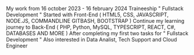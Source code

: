 My work from 16 october 2023 - 16 february 2024 Traineeship " Fullstack Development "
Started with Front-End ( HTML5, CSS, JAVASCRIPT, NODE.JS, COMMANDLINE GITBASH, BOOTSTRAP ) 
Continue my learning journey to Back-End ( PHP, Python, MySQL, TYPESCRIPT, REACT, C#, DATABASES AND MORE ) 
After completing my first two tasks for " Fullstack Development " Also interested in Data Analist, Tech Support and Cloud Engineer
